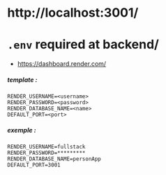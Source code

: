 # http://localhost:3001/

# `.env` required at backend/

- https://dashboard.render.com/

##### template :

```
RENDER_USERNAME=<username>
RENDER_PASSWORD=<password>
RENDER_DATABASE_NAME=<name>
DEFAULT_PORT=<port>
```

##### exemple :

```
RENDER_USERNAME=fullstack
RENDER_PASSWORD=*********
RENDER_DATABASE_NAME=personApp
DEFAULT_PORT=3001
```
